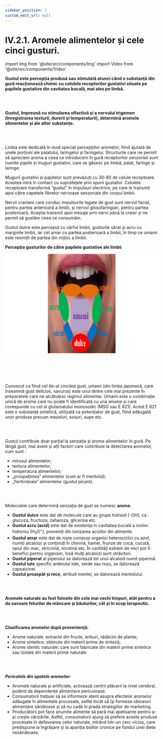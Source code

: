 ```yaml
---
sidebar_position: 1
custom_edit_url: null
---
```


# IV.2.1. Aromele alimentelor și cele cinci gusturi.




import Img from '@site/src/components/Img'
import Video from '@site/src/components/Video'





<div class="alert alert--warning" role="alert">

**Gustul este percepția produsă sau stimulată atunci când o substanță din gură reacționează chimic cu celulele receptorilor gustativi situate pe papilele gustative din cavitatea bucală, mai ales pe limbă.** 


</div>



<br></br>



<div class="alert alert--warning" role="alert">

**Gustul, împreună cu stimularea olfactivă și a nervului trigemen (înregistrarea texturii, durerii și temperaturii), determină aromele alimentelor și ale altor substanțe.**


</div>




<br></br>



<div class="alert alert--warning" role="alert">

Limba este dedicată în mod special percepțiilor aromelor, fiind ajutată de unele porțiuni ale palatului, laringelui și faringelui. Structurile care ne permit să apreciem aroma a ceea ce introducem în gură receptorilor senzoriali sunt numite papile și muguri gustativi, care se găsesc pe limbă, palat, faringe și laringe.

Mugurii gustativi ai papilelor sunt prevăzuți cu 30-80 de celule receptoare. Acestea intră în contact cu suprafețele prin sporii gustativi. Celulele receptoare transformă ”gustul” în impulsuri electrice, pe care le transmit apoi către capetele fibrelor nervoase senzoriale din corpul limbii. 

Nervii cranieni care conduc impulsurile legate de gust sunt nervul facial, pentru partea anterioară a limbii, și nervul glosofaringian, pentru partea posterioară. Aceștia transmit apoi mesaje prin nervi până la creier și ne permit să gustăm ceea ce consumăm.

Gustul dulce este perceput cu vârful limbii, gusturile sărat și acru cu marginile limbii, iar cel amar cu partea posterioară a limbii, în timp ce umami este resimțit de partea din mijloc a limbii.



**Percepția gusturilor de către papilele gustative ale limbii**



<Img className="img-responsive4" src="chimie/clasa10/capitolul4/IV-2-1-aromele-alimentelor-si-cele-cinci-gusturi-poza1-perceptia-gusturilor-de-catre-papilele-gustative-ale-limbii.png" width="1000" height="326" lazy={false} />

<br></br>
<br></br>


Cunoscut ca fiind cel de-al cincilea gust, umami (din limba japoneză, care înseamnă gust delicios, savuros) este unul dintre cele mai prezente în preparatele care ne alcătuiesc regimul alimentar. Umami este o combinație unică de arome care nu poate fi identificată cu una anume și care corespunde cu cel al glutamatului monosodic (MSG sau E 621). Acest E 621 este o substanță sintetică, utilizată ca potențiator de gust, fiind adăugată unor produse precum mezeluri, sosuri, supe etc.



</div>



<br></br>




<div class="alert alert--warning" role="alert">

Gustul contribuie doar parțial la senzația și aroma alimentelor în gură. Pe lângă gust, mai avem și alți factori care contribuie la detectarea aromelor, cum sunt :    
- mirosul alimentelor;    
- textura alimentelor;    
- temperatura alimentelor;    
- „prospețimea” alimentelor (cum ar fi mentolul);    
- „fierbințeala” alimentelor (gustul picant).



</div>


<br></br>






<div class="alert alert--primary" role="alert">

Moleculele care determină senzația de gust se numesc **arome.**    
- **Gustul dulce** este dat de molecule care au grupe hidroxil (-OH), ca : glucoza, fructoza, zaharoza, glicerina etc.     
- **Gustul acru (acid)** este dat de existența în cavitatea bucală a ionilor hidroniu (H<sub>3</sub>O<sup>+</sup>), proveniți din ionizarea acizilor din alimente.   
- **Gustul amar** este dat de niște compuși organici heterociclici cu azot, numiți alcaloizi și conținuți în chinină, hamei, frunze de coca, cucută, opiul din mac, stricnină, nicotină etc. În cantități extrem de mici pot fi benefici pentru organism, însă mulți alcaloizi sunt otrăvitori.   
- **Gustul piperat** al piperului se datorează tot unui alcaloid numit piperină.   
- **Gustul iute** specific ardeiului iute, verde sau roșu, se datorează capsaicinei.   
- **Gustul proaspăt și rece**, atribuit mentei, se datorează mentolului.




</div>

<br></br>



<div class="alert alert--primary" role="alert">


**Aromele naturale au fost folosite din cele mai vechi timpuri, atât pentru a da savoare felurilor de mâncare și băuturilor, cât și în scop terapeutic.**



</div>


<br></br>




<div class="alert alert--primary" role="alert">


**Clasificarea aromelor după proveniență:**   
- Arome naturale: extracte din fructe, ierburi, rădăcini de plante;   
- Arome sintetice: obținute din materii prime de sinteză;   
- Arome identic naturale: care sunt fabricate din materii prime sintetice sau izolate din materii prime naturale.




</div>

<br></br>


<div class="alert alert--danger" role="alert">

***Pericolele din spatele aromelor:***     
- Aromele naturale și artificiale, activează centrii plăcerii la nivel cerebral, putând da dependențe alimentare periculoase.    
- Consumatorii trebuie să se informeze atent asupra efectelor aromelor adăugate în alimentele procesate, astfel încât să își formeze obiceiuri alimentare sănătoase și să nu cadă în prada strategiilor de marketing.   
- Producătorii pot face anumite alimente să pară mai apetisante pentru a-și crește vânzările. Astfel, consumatorii ajung să prefere aceste produse procesate în defavoarea celor naturale, intrând într-un cerc vicios, care predispune la îngrășare și la apariția bolilor cronice pe fondul unei diete nesănătoase. 





</div>


